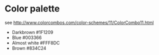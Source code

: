 
# Color palette

see http://www.colorcombos.com/color-schemes/11/ColorCombo11.html

 * Darkbrown #1F1209
 * Blue #003366
 * Almost white	#FFF8DC
 * Brown #834C24
